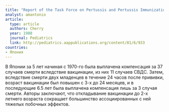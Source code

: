 ```yaml
---
title: "Report of the Task Force on Pertussis and Pertussis Immunization-1988"
analyst: amantonio
article:
  type: article
  authors: Cherry
  year: 1988
  journal: Pediatrics
  link: http://pediatrics.aappublications.org/content/81/6/933
countries:
- Япония
---
```


В Японии за 5 лет начиная с 1970-го была выплачена компенсация за 37 случаев смерти вследствие вакцинации, из них 11 случаев СВДС. Затем, вследствие смерти двух младенцев в течение 24 часов после прививки, возраст вакцинации был повышен с 3-х до 24 месяцев, и в последующие 6.5 лет была выплачена компенсация лишь за 3 случая смерти. Авторы заключают, что откладывание вакцинации до 2-х летнего возраста сокращает большинство ассоциированных с ней тяжелых побочных эффектов.
